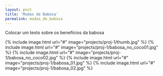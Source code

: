 ```yaml
---
layout: post
title: 'Mudas de Babosa'
permalink: mudas_de_babosa
---
```

Colocar um texto sobre os benefícios da babosa

{% include image.html url="#" image="projects/proj-1/thumb.jpg" %}
{% include image.html url="#" image="projects/proj-1/babosa_no_coco01.jpg" %}
{% include image.html url="#" image="projects/proj-1/babosa_no_coco02.jpg" %}
{% include image.html url="#" image="projects/proj-1/babosa_01.jpg" %}
{% include image.html url="#" image="projects/proj-1/babosa_02.jpg" %}
